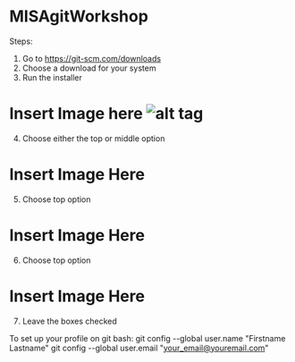 # MISAgitWorkshop
Steps:
1) Go to https://git-scm.com/downloads
2) Choose a download for your system
3) Run the installer
# Insert Image here   ![alt tag](https://raw.githubusercontent.com/username/projectname/branch/path/to/img.png)
4) Choose either the top or middle option 
# Insert Image Here
5) Choose top option
# Insert Image Here
6) Choose top option
# Insert Image Here
7) Leave the boxes checked



To set up your profile on git bash:
git config --global user.name "Firstname Lastname"
git config --global user.email "your_email@youremail.com"
